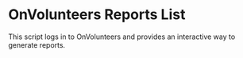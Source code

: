 # OnVolunteers Reports List

This script logs in to OnVolunteers and provides an interactive way to generate reports.
